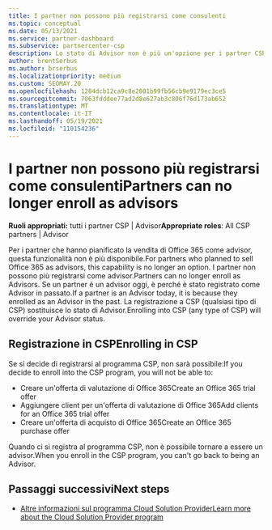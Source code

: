 ```yaml
---
title: I partner non possono più registrarsi come consulenti
ms.topic: conceptual
ms.date: 05/13/2021
ms.service: partner-dashboard
ms.subservice: partnercenter-csp
description: Lo stato di Advisor non è più un'opzione per i partner CSP.
author: brentSerbus
ms.author: brserbus
ms.localizationpriority: medium
ms.custom: SEOMAY.20
ms.openlocfilehash: 1284dcb12ca9c8e2801b99fb56cb9e9179ec3ce5
ms.sourcegitcommit: 7063fdddee77ad2d8e627ab3c806f76d173ab652
ms.translationtype: MT
ms.contentlocale: it-IT
ms.lasthandoff: 05/19/2021
ms.locfileid: "110154236"
---
```

# <a name="partners-can-no-longer-enroll-as-advisors"></a><span data-ttu-id="eb40e-103">I partner non possono più registrarsi come consulenti</span><span class="sxs-lookup"><span data-stu-id="eb40e-103">Partners can no longer enroll as advisors</span></span> 

<span data-ttu-id="eb40e-104">**Ruoli appropriati:** tutti i partner CSP | Advisor</span><span class="sxs-lookup"><span data-stu-id="eb40e-104">**Appropriate roles**: All CSP partners | Advisor</span></span>

<span data-ttu-id="eb40e-105">Per i partner che hanno pianificato la vendita di Office 365 come advisor, questa funzionalità non è più disponibile.</span><span class="sxs-lookup"><span data-stu-id="eb40e-105">For partners who planned to sell Office 365 as advisors, this capability is no longer an option.</span></span> <span data-ttu-id="eb40e-106">I partner non possono più registrarsi come advisor.</span><span class="sxs-lookup"><span data-stu-id="eb40e-106">Partners can no longer enroll as Advisors.</span></span> <span data-ttu-id="eb40e-107">Se un partner è un advisor oggi, è perché è stato registrato come Advisor in passato.</span><span class="sxs-lookup"><span data-stu-id="eb40e-107">If a partner is an Advisor today, it is because they enrolled as an Advisor in the past.</span></span>
<span data-ttu-id="eb40e-108">La registrazione a CSP (qualsiasi tipo di CSP) sostituisce lo stato di Advisor.</span><span class="sxs-lookup"><span data-stu-id="eb40e-108">Enrolling into CSP (any type of CSP) will override your Advisor status.</span></span>

## <a name="enrolling-in-csp"></a><span data-ttu-id="eb40e-109">Registrazione in CSP</span><span class="sxs-lookup"><span data-stu-id="eb40e-109">Enrolling in CSP</span></span>

<span data-ttu-id="eb40e-110">Se si decide di registrarsi al programma CSP, non sarà possibile:</span><span class="sxs-lookup"><span data-stu-id="eb40e-110">If you decide to enroll into the CSP program, you will not be able to:</span></span>

- <span data-ttu-id="eb40e-111">Creare un'offerta di valutazione di Office 365</span><span class="sxs-lookup"><span data-stu-id="eb40e-111">Create an Office 365 trial offer</span></span>
- <span data-ttu-id="eb40e-112">Aggiungere client per un'offerta di valutazione di Office 365</span><span class="sxs-lookup"><span data-stu-id="eb40e-112">Add clients for an Office 365 trial offer</span></span>
- <span data-ttu-id="eb40e-113">Creare un'offerta di acquisto di Office 365</span><span class="sxs-lookup"><span data-stu-id="eb40e-113">Create an Office 365 purchase offer</span></span>

<span data-ttu-id="eb40e-114">Quando ci si registra al programma CSP, non è possibile tornare a essere un advisor.</span><span class="sxs-lookup"><span data-stu-id="eb40e-114">When you enroll in the CSP program, you can't go back to being an Advisor.</span></span>

## <a name="next-steps"></a><span data-ttu-id="eb40e-115">Passaggi successivi</span><span class="sxs-lookup"><span data-stu-id="eb40e-115">Next steps</span></span>

- [<span data-ttu-id="eb40e-116">Altre informazioni sul programma Cloud Solution Provider</span><span class="sxs-lookup"><span data-stu-id="eb40e-116">Learn more about the Cloud Solution Provider program</span></span>](csp-overview.md)

